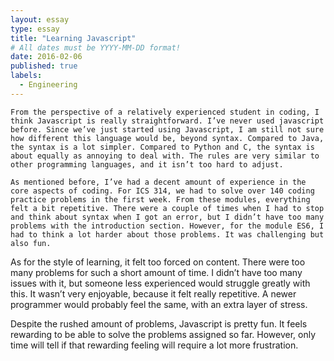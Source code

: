 ```yaml
---
layout: essay
type: essay
title: "Learning Javascript"
# All dates must be YYYY-MM-DD format!
date: 2016-02-06
published: true
labels:
  - Engineering
---
```


	From the perspective of a relatively experienced student in coding, I think Javascript is really straightforward. I’ve never used javascript before. Since we’ve just started using Javascript, I am still not sure how different this language would be, beyond syntax. Compared to Java, the syntax is a lot simpler. Compared to Python and C, the syntax is about equally as annoying to deal with. The rules are very similar to other programming languages, and it isn’t too hard to adjust.

	As mentioned before, I’ve had a decent amount of experience in the core aspects of coding. For ICS 314, we had to solve over 140 coding practice problems in the first week. From these modules, everything felt a bit repetitive. There were a couple of times when I had to stop and think about syntax when I got an error, but I didn’t have too many problems with the introduction section. However, for the module ES6, I had to think a lot harder about those problems. It was challenging but also fun. 

As for the style of learning, it felt too forced on content. There were too many problems for such a short amount of time. I didn’t have too many issues with it, but someone less experienced would struggle greatly with this. It wasn’t very enjoyable, because it felt really repetitive. A newer programmer would probably feel the same, with an extra layer of stress.

Despite the rushed amount of problems, Javascript is pretty fun. It feels rewarding to be able to solve the problems assigned so far. However, only time will tell if that rewarding feeling will require a lot more frustration.
